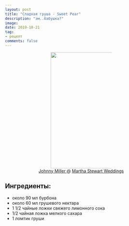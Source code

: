 ```yaml
---
layout: post
title: "Сладкая груша - Sweet Pear"
description: "эм..бабушка?"
image: 
date: 2019-10-21
tag:
- рецепт
comments: false
---
```


<center><img style="width:40vw;max-width:40%;height:auto" src="{{ site.url }}/assets/images/cocktails/sweet_pear.jpg"></center>

<center><a href="https://johnny-miller.com"> Johnny Miller </a> @ <a href="https://www.marthastewartweddings.com"> Martha Stewart Weddings</a></center>

## Ингредиенты:
- около 90 мл бурбона
- около 60 мл грушевого нектара
- 1 1/2 чайные ложки свежего лимонного сока
- 1/2 чайная ложка мелкого сахара
- 1 ломтик груши